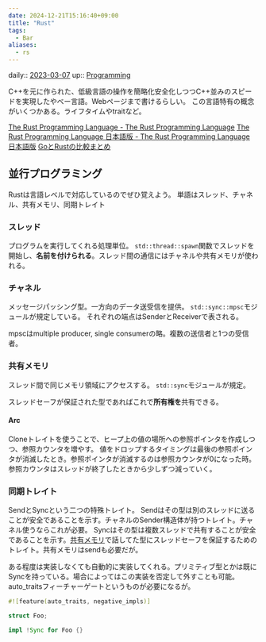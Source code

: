 ```yaml
---
date: 2024-12-21T15:16:40+09:00
title: "Rust"
tags:
  - Bar
aliases:
  - rs
---
```


daily:: [2023-03-07](Daily_Note/2023-03-07.md)
up:: [Programming](Programming.md)

C++を元に作られた、低級言語の操作を簡略化安全化しつつC++並みのスピードを実現したやべー言語。Webページまで書けるらしい。
この言語特有の概念がいくつかある。ライフタイムやtraitなど。

[The Rust Programming Language - The Rust Programming Language](https://doc.rust-lang.org/stable/book/title-page.html)
[The Rust Programming Language 日本語版 - The Rust Programming Language 日本語版](https://doc.rust-jp.rs/book-ja/title-page.html)
[GoとRustの比較まとめ](https://zenn.dev/miyataka/articles/program_langs_go_vs_rust)

## 並行プログラミング
Rustは言語レベルで対応しているのでぜひ覚えよう。
単語はスレッド、チャネル、共有メモリ、同期トレイト

### スレッド
プログラムを実行してくれる処理単位。
`std::thread::spawn`関数でスレッドを開始し、**名前を付けられる**。スレッド間の通信にはチャネルや共有メモリが使われる。

### チャネル
メッセージパッシング型。一方向のデータ送受信を提供。
`std::sync::mpsc`モジュールが規定している。
それぞれの端点はSenderとReceiverで表される。

mpscはmultiple producer, single consumerの略。複数の送信者と1つの受信者。

### 共有メモリ
スレッド間で同じメモリ領域にアクセスする。
`std::sync`モジュールが規定。

スレッドセーフが保証された型であればこれで**所有権を**共有できる。

#### Arc
Cloneトレイトを使うことで、ヒープ上の値の場所への参照ポインタを作成しつつ、参照カウンタを増やす。
値をドロップするタイミングは最後の参照ポインタが消滅したとき。参照ポインタが消滅するのは参照カウンタが0になった時。参照カウンタはスレッドが終了したときから少しずつ減っていく。

### 同期トレイト
SendとSyncという二つの特殊トレイト。
Sendはその型は別のスレッドに送ることが安全であることを示す。チャネルのSender構造体が持つトレイト。チャネル使うならこれが必要。
Syncはその型は複数スレッドで共有することが安全であることを示す。[共有メモリ](#共有メモリ)で話してた型にスレッドセーフを保証するためのトレイト。共有メモリはsendも必要だが。

ある程度は実装しなくても自動的に実装してくれる。プリミティブ型とかは既にSyncを持っている。場合によってはこの実装を否定して外すことも可能。auto_traitsフィーチャーゲートというものが必要になるが。

```rust
#![feature(auto_traits, negative_impls)]

struct Foo;

impl !Sync for Foo {}

```